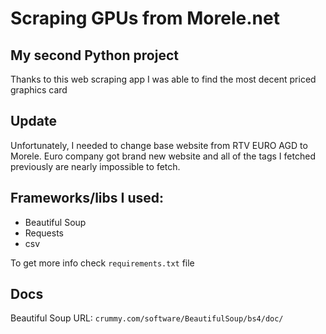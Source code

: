 # Scraping GPUs from Morele.net

## My second Python project

Thanks to this web scraping app I was able to find the most decent priced graphics card

## Update

Unfortunately, I needed to change base website from RTV EURO AGD to Morele. Euro company got brand new website and all of the tags I fetched previously are nearly impossible to fetch.

## Frameworks/libs I used:

+ Beautiful Soup
+ Requests
+ csv

To get more info check `requirements.txt` file

## Docs
Beautiful Soup URL:
`crummy.com/software/BeautifulSoup/bs4/doc/`
